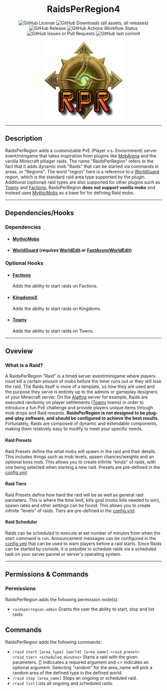 <h1 style="text-align:center;">RaidsPerRegion4</h1>
<p style="text-align:center;">
    <img alt="GitHub License" src="https://img.shields.io/github/license/Alathra/AlathraPorts?style=for-the-badge&color=blue&labelColor=141417">
    <img alt="GitHub Downloads (all assets, all releases)" src="https://img.shields.io/github/downloads/Alathra/AlathraPorts/total?style=for-the-badge&labelColor=141417">
    <img alt="GitHub Release" src="https://img.shields.io/github/v/release/Alathra/AlathraPorts?include_prereleases&sort=semver&style=for-the-badge&label=LATEST%20VERSION&labelColor=141417">
    <img alt="GitHub Actions Workflow Status" src="https://img.shields.io/github/actions/workflow/status/Alathra/AlathraPorts/ci.yml?style=for-the-badge&labelColor=141417">
    <img alt="GitHub Issues or Pull Requests" src="https://img.shields.io/github/issues/Alathra/AlathraPorts?style=for-the-badge&labelColor=141417">
    <img alt="GitHub last commit" src="https://img.shields.io/github/last-commit/Alathra/AlathraPorts?style=for-the-badge&labelColor=141417">
</p>
<p align="center"><img src="https://raw.githubusercontent.com/Alathra/RaidsPerRegion/refs/heads/main/docs/assets/raids_per_region_logo.png?token=GHSAT0AAAAAACX63Z3ZL7HZEYRWXWC4X2AOZ6VWFMA" alt="RaidsPerRegion" /></p>

---


## Description
RaidsPerRegion adds a customizable PvE (Player v.s. Enviornment) server event/minigame that takes inspiration from plugins like [MobArena](https://www.spigotmc.org/resources/mobarena.34110) and the vanilla Minecraft pillager raids. The name "RaidsPerRegion" refers to the fact that it adds dynamic mob "Raids" that can be started via commands in areas, or "Regions". The word "region" here is a reference to a [WorldGuard](https://dev.bukkit.org/projects/worldguard) region, which is the standard raid area type supported by the plugin. Additional (optional) raid types are also supported for other plugins such as [Towny](https://www.spigotmc.org/resources/towny-advanced.72694/) and [Factions](https://www.spigotmc.org/resources/factionsuuid.1035/). RaidsPerRegion **does not support vanilla mobs** and instead uses [MythicMobs](https://www.spigotmc.org/resources/%E2%9A%94-mythicmobs-free-version-%E2%96%BAthe-1-custom-mob-creator%E2%97%84.5702/) as a base for for defining Raid mobs.

---

## Dependencies/Hooks
### Dependencies
* #### [MythicMobs](https://www.spigotmc.org/resources/%E2%9A%94-mythicmobs-free-version-%E2%96%BAthe-1-custom-mob-creator%E2%97%84.5702/)
* #### [WorldGuard](https://dev.bukkit.org/projects/worldguard) (requires [WorldEdit](https://modrinth.com/plugin/worldedit/versions) or [FastAsyncWorldEdit](https://www.spigotmc.org/resources/fastasyncworldedit.13932/))
### Optional Hooks
* #### [Factions](https://www.spigotmc.org/resources/factionsuuid.1035/)
    Adds the ability to start raids on Factions.
* #### [KingdomsX](https://www.spigotmc.org/resources/kingdomsx.77670/)
    Adds the ability to start raids on Kingdoms.
* #### [Towny](https://www.spigotmc.org/resources/towny-advanced.72694/)
    Adds the ability to start raids on Towns.

---

## Oveview
### What is a Raid?
A RaidsPerRegion "Raid" is a timed server event/minigame where players must kill a certain amount of mobs before the timer runs out or they will lose the raid. The Raids itself is more of a template, so how they are used and the purpose they serve is entirely up to the admins or gameplay designers of your Minecraft server. On the [Alathra](https://alathra.com/) server for example, Raids are executed randomly on player settlements ([Towny](https://www.spigotmc.org/resources/towny-advanced.72694/) towns) in order to introduce a fun PvE challenge and provide players unique items through mob drops and Raid rewards. **RaidsPerRegion is not designed to be plug-and-play software, and should be configured to achieve the best results**. Fortunately, Raids are composed of dynamic and extendable components, making them relatively easy to modify to meet your specific needs.

#### Raid Presets
Raid Presets define the what mobs will spawn in the raid and their details. This includes things such as mob levels, spawn chances/weights and an optional boss mob. This allows you to create infinite "kinds" of raids, with one being selected when starting a new raid. Presets are pre-defined in the [config.yml](https://github.com/Alathra/RaidsPerRegion/blob/main/src/main/resources/config.yml).

#### Raid Tiers
Raid Presets define how hard the raid will be as well as general raid parmeters. This is where the time limit, kills goal (mobs kills needed to win), spawn rates and other settings can be found. This allows you to create infinite "levels" of raids. Tiers are pre-defined in the [config.yml](https://github.com/Alathra/RaidsPerRegion/blob/main/src/main/resources/config.yml).

#### Raid Scheduler

Raids can be scheduled to execute at set number of minutes from when the start command is run. Announcement messages can be configured in the [config.yml](https://github.com/Alathra/RaidsPerRegion/blob/main/src/main/resources/config.yml) that can be used to warn players before a raid starts. Since Raids can be started by console, it is possible to schedule raids via a scheduled task on your server pannel or server's operating system.

---

## Permissions & Commands
### Permissions
RaidsPerRegion adds the following permission node(s):
* ``raidsperregion.admin``
Grants the user the ability to start, stop and list raids
## Commands
RaidsPerRegion adds the following commands:
* ``/raid start [area_type] [world] [area_name] <raid_preset> <raid_tier> <scheduled_minutes>``
Starts a raid with the given parameters. [] indiccates a required argument and <> indicates an optional argument.
Selecting "random" for the area_name will pick a random area of the defined type in the defined world.
* ``/raid stop [area_name]``
Stops an ongoing or scheduled raid.
* ``/raid list``
Lists all ongoing and scheduled raids.

